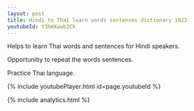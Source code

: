 ```yaml
---
layout: post
title: Hindi to Thai learn words sentences dictionary 1023 
youtubeId: Y3hHXawb3Ck
---
```

 
 
Helps to learn Thai words and sentences for Hindi speakers.

Opportunitiy to repeat the words sentences. 

Practice Thai language. 
 
{% include youtubePlayer.html id=page.youtubeId %}
 
 
{% include analytics.html %}